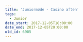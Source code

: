 ```yaml
---
title: 'Juniormøde - Casino aften'
tags:
  - Junior
date_start: 2017-12-05T18:00:00
date_end: 2017-12-05T20:00:00
old_id: 6905
---
```


